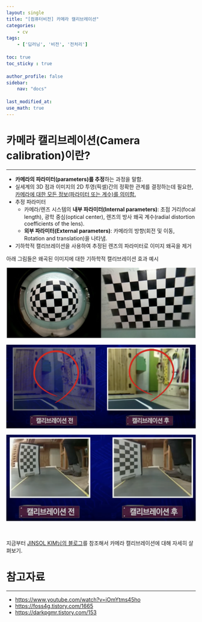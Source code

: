 ```yaml
---
layout: single
title: "[컴퓨터비전] 카메라 캘리브레이션"
categories:	
    - cv
tags:
    - ['딥러닝', '비전', '전처리']

toc: true
toc_sticky : true

author_profile: false
sidebar:
    nav: "docs"

last_modified_at:
use_math: true
---
```


# 카메라 캘리브레이션(Camera calibration)이란?

----

- **카메라의 파라미터(parameters)를 추정**하는 과정을 말함.
- 실세계의 3D 점과 이미지의 2D 투영(픽셀)간의 정확한 관계를 결정하는데 필요한, <u>카메라에 대한 모든 정보(파라미터 또는 계수)를 의미함.</u>
- 추정 파라미터
  - 카메라/렌즈 시스템의 **내부 파라미터(Internal parameters)**: 초점 거리(focal length), 광학 중심(optical center), 렌즈의 방사 왜곡 계수(radial distortion coefficients of the lens).
  - **외부 파라미터(External parameters)**: 카메라의 방향(회전 및 이동, Rotation and translation)을 나타냄.
- 기하학적 캘리브레이션을 사용하여 추정된 렌즈의 파라미터로 이미지 왜곡을 제거

아래 그림들은 왜곡된 이미지에 대한 기하학적 캘리브레이션 효과 예시

![calibration_result1]({{site.url}}/../images/2023-10-08-camera_calibration/calibration_result1.png)

![calibration_result2]({{site.url}}/../images/2023-10-08-camera_calibration/calibration_result2.png)

![calibration_result3]({{site.url}}/../images/2023-10-08-camera_calibration/calibration_result3.png)



<br>

지금부터 [JINSOL KIM님의 블로그](https://gaussian37.github.io/vision-concept-calibration/#camera-intrinsic-matrix-with-example-in-python-1)를 참조해서 카메라 캘리브레이션에 대해 자세히 살펴보기.



# 참고자료

---

- https://www.youtube.com/watch?v=iOmYtms45ho
- https://foss4g.tistory.com/1665
- https://darkpgmr.tistory.com/153
